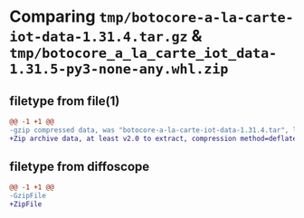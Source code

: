 # Comparing `tmp/botocore-a-la-carte-iot-data-1.31.4.tar.gz` & `tmp/botocore_a_la_carte_iot_data-1.31.5-py3-none-any.whl.zip`

## filetype from file(1)

```diff
@@ -1 +1 @@
-gzip compressed data, was "botocore-a-la-carte-iot-data-1.31.4.tar", last modified: Tue Jul 18 01:55:11 2023, max compression
+Zip archive data, at least v2.0 to extract, compression method=deflate
```

## filetype from diffoscope

```diff
@@ -1 +1 @@
-GzipFile
+ZipFile
```

